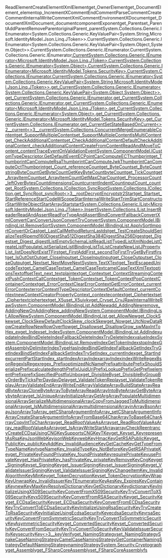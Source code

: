 ReadElement CreateElement IXmlElement get_OwnerElement get_DocumentElement _element op_Increment XComment EndComment ParseComment CreateComment InternalWriteComment XmlComment Environment XDocument get_Document IXmlDocument _document component Exponent get_Parent set_Parent AddParent RemoveParent originalParent _parent System.Collections.Generic.IEnumerator<System.Collections.Generic.KeyValuePair<System.String,Microsoft.IdentityModel.Json.Linq.JToken>>.Current System.Collections.Generic.IEnumerator<System.Collections.Generic.KeyValuePair<System.Object,System.Object>>.Current System.Collections.Generic.IEnumerator<T>.Current System.Collections.Generic.IEnumerator<U>.Current System.Collections.Generic.IEnumerator<Microsoft.IdentityModel.Json.Linq.JToken>.Current System.Collections.Generic.IEnumerator<System.Object>.Current System.Collections.Generic.IEnumerator<Microsoft.IdentityModel.Tokens.SecurityKey>.Current System.Collections.IEnumerator.Current System.Collections.Generic.IEnumerator<System.Collections.Generic.KeyValuePair<System.String,Microsoft.IdentityModel.Json.Linq.JToken>>.get_Current System.Collections.Generic.IEnumerator<System.Collections.Generic.KeyValuePair<System.Object,System.Object>>.get_Current System.Collections.Generic.IEnumerator<T>.get_Current System.Collections.Generic.IEnumerator<U>.get_Current System.Collections.Generic.IEnumerator<Microsoft.IdentityModel.Json.Linq.JToken>.get_Current System.Collections.Generic.IEnumerator<System.Object>.get_Current System.Collections.Generic.IEnumerator<Microsoft.IdentityModel.Tokens.SecurityKey>.get_Current System.Collections.IEnumerator.get_Current SetStateBasedOnCurrent <>2__current <>3__current System.Collections.Concurrent MergeEnumerableContent get_SupportMultipleContent set_SupportMultipleContent IsMultiContent get_CheckAdditionalContent set_CheckAdditionalContent DefaultCheckAdditionalContent _checkAdditionalContent CreateFromContent ReadAndMoveToContent _content TraceEvent OnValidationEvent System.ComponentModel.ICustomTypeDescriptor.GetDefaultEvent ECPoint CanComputeECThumbprint get_Thumbprint CanComputeRsaThumbprint CanComputeJwkThumbprint CanComputeOctThumbprint get_Count _referenceCount get_ByteCount set_ByteCount stringByteCount GetByteCount GetKeyByteCount byteCount get_TickCount get_ArrayItemCount set_ArrayItemCount GetMaxCharCount get_ProcessorCount _leftOverBytesCount dimensionsCount currentIndentCount inputCount _count get_Root System.Collections.ICollection.SyncRoot System.Collections.ICollection.get_SyncRoot _syncRoot <>3__root Decrypt Encrypt str2Start get_Start set_Start ReferenceStart CodeWScopeStart InternalWriteStart TrimStart ConstructorStart WriteObjectStart ArrayStart start System.Collections.Generic.IList<Microsoft.IdentityModel.Json.Linq.JToken>.Insert System.Collections.IList.Insert ReaderReadAndAssert ReadForTypeAndAssert BindConvert FallbackConvert XmlConvert CanConvert JsonConvert TryConvert System.ComponentModel.IBindingList.RemoveSort System.ComponentModel.IBindingList.ApplySort Import ConvertOrCast get_Last CallMethodReturnLast dst get_Test CreateShouldSerializeTest Ripemd160Digest Sha512Digest Sha384Digest Sha256Digest get_Digest set_Digest _digest IList EmptySchemaList ReadList ITypedList XmlNodeList CreateList PopulateList SerializeList IBindingList ToList CreateNewList JPropertyList _list DoesNotExist TFirst get_First AddFirst _secondToFirst TryGetByFirst first get_IsOut OptOut get_CloseInput set_CloseInput input get_CloseOutput set_CloseOutput get_Next set_Next MoveNext System.Text XText get_Text EscapedUnicodeText get_CamelCaseText set_CamelCaseText camelCaseText XmlText optionsText offsetText _next _text plaintext get_Context set_Context StreamingContext PushContext CallContext get_TokenContext set_TokenContext PopContext ContainerContext get_ErrorContext ClearErrorContext GetErrorContext _currentErrorContext errorContext ITypeDescriptorContext DefaultContext _currentContext newContext CreatorPropertyContext _context econtext get_Ciphertext set_Ciphertext ciphertext get_X5u set_X5u iv kv get_Crv set_Crv JRaw InternalWriteRaw System.ComponentModel.IBindingList.AddNew add_AddingNew remove_AddingNew OnAddingNew _addingNew System.ComponentModel.IBindingList.AllowNew System.ComponentModel.IBindingList.get_AllowNew get_ClockSkew set_ClockSkew DefaultClockSkew _clockSkew get_Now get_UtcNow DataRow CreateRow NewRow Overflow get_Disallow set_Disallow Grow _sw Max IntToHex _ex get_Index set_Index System.ComponentModel.IBindingList.AddIndex updateIndex BindDeleteIndex FallbackDeleteIndex TryDeleteIndex valueIndex System.ComponentModel.IBindingList.RemoveIndex GetTokenIndex stopIndex GetAssemblyDelimiterIndex TypeHasIndex BindGetIndex FallbackGetIndex TryGetIndex BindSetIndex FallbackSetIndex TrySetIndex _currentIndex get_StartIndex currentPartStartIndex _startIndex ArrayIndex arrayIndex index WriteRegex BsonRegex IsRegex regex _Prefix optimizedNcNamePrefix attributePrefix ShouldSerializePrefix calculatedlengthPrefix UuidUriPrefix LookupPrefix GetPrefix elementPrefix prefix SpecifiedPostfix Unbox get_DivisibleBy set_DivisibleBy GroupBy OrderBy TicksPerDay day Delay get_ValidateTokenReplay set_ValidateTokenReplay JArray ValidateEndArray WriteEndArray ValidateArray BuildStateArray ReadByteArray CloneByteArray ToByteArray ReadArrayIntoByteArray GetByteArray byteArray get_IsUniqueArray InitializeArray GetArgArray PopulateMultidimensionalArray SerializeMultidimensionalArray CopyFromJaggedToMultidimensionalArray get_IsMultidimensionalArray multidimensionalArray inArray BsonArray JsonArray ToArray _getCSharpArgumentInfoArray _setCSharpArgumentInfoArray CreateSharpArgumentInfoArray FromBase64CharArray ToBase64CharArray CopyIntToCharArray get_ReadRootValueAsArray set_ReadRootValueAsArray _readRootValueAsArray get_IsArray WriteStartArray array CheckReentrancy CreateECDsaUsingCNGKey SupportsCNGKey TKey get_Key set_Key representAsRsaKey JsonWebKey jsonWebKey webKey HmacKey GetRSAPublicKey get_PublicKey _publicKey AddKey _InvalidAudienceKey GetCacheKey GetTypeFromTypeNameKey typeNameKey _InvalidTypeKey _NotBeforeKey GetRSAPrivateKey get_PrivateKey FoundPrivateKey _foundPrivateKey requirePrivateKey usePrivateKey get_HasPrivateKey _hasPrivateKey _privateKey RemoveKey CngKey get_SigningKey set_SigningKey get_IssuerSigningKey set_IssuerSigningKey get_ValidateIssuerSigningKey set_ValidateIssuerSigningKey ChangeItemKey _InvalidAlgorithmKey MinKey get_TokenDecryptionKey set_TokenDecryptionKey WrapKey UnwrapKey _InvalidIssuerKey TEnumeratorKey AesKey _ExpiresKey ContainsKey newKey MaxKey ResolveDictionaryKey GetDictionaryKey dictionaryKey InitializeUsingX509SecurityKey ConvertFromX509SecurityKey TryConvertToX509SecurityKey x509SecurityKey ConvertFromRSASecurityKey get_SecurityKey get_ECDsaSecurityKey set_ECDsaSecurityKey ConvertFromECDsaSecurityKey TryConvertToECDsaSecurityKey InitializeUsingRsaSecurityKey TryCreateToRsaSecurityKey InitializeUsingEcdsaSecurityKey ecdsaSecurityKey rsaSecurityKey ConvertFromSymmetricSecurityKey TryConvertToSymmetricSecurityKey AsymmetricSecurityKey get_ConvertedSecurityKey set_ConvertedSecurityKey ConvertFromSecurityKey TryConvertToSecurityKey ValidateIssuerSecurityKey securityKey <>3__key Verify get_NamingStrategy set_NamingStrategy SnakeCaseNamingStrategy CamelCaseNamingStrategy GetContainerNamingStrategy DefaultNamingStrategy namingStrategy System.Security.Cryptography get_Assembly get_FSharpCoreAssembly set_FSharpCoreAssembly fs
